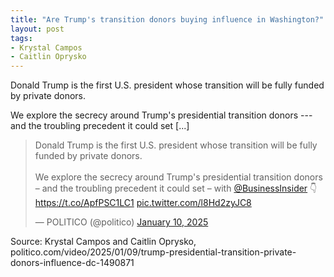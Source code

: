 ```yaml
---
title: "Are Trump's transition donors buying influence in Washington?"
layout: post
tags:
- Krystal Campos
- Caitlin Oprysko
---
```


Donald Trump is the first U.S. president whose transition will be fully funded by private donors.

We explore the secrecy around Trump's presidential transition donors --- and the troubling precedent it could set [...]

<blockquote class="twitter-tweet"><p lang="en" dir="ltr">Donald Trump is the first U.S. president whose transition will be fully funded by private donors.<br><br>We explore the secrecy around Trump&#39;s presidential transition donors – and the troubling precedent it could set – with <a href="https://twitter.com/BusinessInsider?ref_src=twsrc%5Etfw">@BusinessInsider</a> 👇<a href="https://t.co/ApfPSC1LC1">https://t.co/ApfPSC1LC1</a> <a href="https://t.co/l8Hd2zyJC8">pic.twitter.com/l8Hd2zyJC8</a></p>&mdash; POLITICO (@politico) <a href="https://twitter.com/politico/status/1877714272924336622?ref_src=twsrc%5Etfw">January 10, 2025</a></blockquote> <script async src="https://platform.twitter.com/widgets.js" charset="utf-8"></script>

Source: Krystal Campos and Caitlin Oprysko, politico.com/video/2025/01/09/trump-presidential-transition-private-donors-influence-dc-1490871

